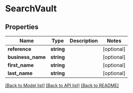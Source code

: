 # SearchVault

## Properties
Name | Type | Description | Notes
------------ | ------------- | ------------- | -------------
**reference** | **string** |  | [optional] 
**business_name** | **string** |  | [optional] 
**first_name** | **string** |  | [optional] 
**last_name** | **string** |  | [optional] 

[[Back to Model list]](../../README.md#documentation-for-models) [[Back to API list]](../../README.md#documentation-for-api-endpoints) [[Back to README]](../../README.md)

